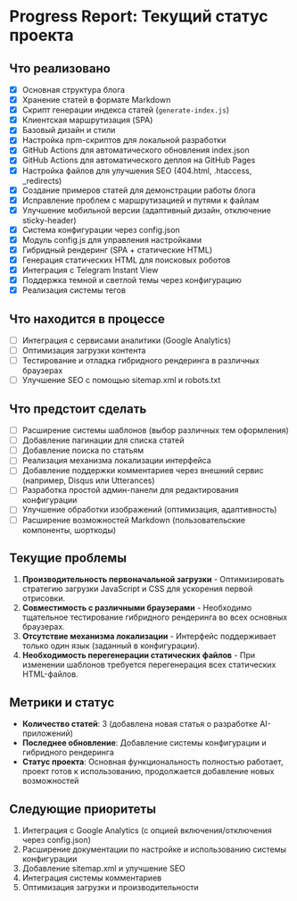 # Progress Report: Текущий статус проекта

## Что реализовано
- [x] Основная структура блога
- [x] Хранение статей в формате Markdown
- [x] Скрипт генерации индекса статей (`generate-index.js`)
- [x] Клиентская маршрутизация (SPA)
- [x] Базовый дизайн и стили
- [x] Настройка npm-скриптов для локальной разработки
- [x] GitHub Actions для автоматического обновления index.json
- [x] GitHub Actions для автоматического деплоя на GitHub Pages
- [x] Настройка файлов для улучшения SEO (404.html, .htaccess, _redirects)
- [x] Создание примеров статей для демонстрации работы блога
- [x] Исправление проблем с маршрутизацией и путями к файлам
- [x] Улучшение мобильной версии (адаптивный дизайн, отключение sticky-header)
- [x] Система конфигурации через config.json
- [x] Модуль config.js для управления настройками
- [x] Гибридный рендеринг (SPA + статические HTML)
- [x] Генерация статических HTML для поисковых роботов
- [x] Интеграция с Telegram Instant View
- [x] Поддержка темной и светлой темы через конфигурацию
- [x] Реализация системы тегов

## Что находится в процессе
- [ ] Интеграция с сервисами аналитики (Google Analytics)
- [ ] Оптимизация загрузки контента
- [ ] Тестирование и отладка гибридного рендеринга в различных браузерах
- [ ] Улучшение SEO с помощью sitemap.xml и robots.txt

## Что предстоит сделать
- [ ] Расширение системы шаблонов (выбор различных тем оформления)
- [ ] Добавление пагинации для списка статей
- [ ] Добавление поиска по статьям
- [ ] Реализация механизма локализации интерфейса
- [ ] Добавление поддержки комментариев через внешний сервис (например, Disqus или Utterances)
- [ ] Разработка простой админ-панели для редактирования конфигурации
- [ ] Улучшение обработки изображений (оптимизация, адаптивность)
- [ ] Расширение возможностей Markdown (пользовательские компоненты, шорткоды)

## Текущие проблемы
1. **Производительность первоначальной загрузки** - Оптимизировать стратегию загрузки JavaScript и CSS для ускорения первой отрисовки.
2. **Совместимость с различными браузерами** - Необходимо тщательное тестирование гибридного рендеринга во всех основных браузерах.
3. **Отсутствие механизма локализации** - Интерфейс поддерживает только один язык (заданный в конфигурации).
4. **Необходимость перегенерации статических файлов** - При изменении шаблонов требуется перегенерация всех статических HTML-файлов.

## Метрики и статус
- **Количество статей**: 3 (добавлена новая статья о разработке AI-приложений)
- **Последнее обновление**: Добавление системы конфигурации и гибридного рендеринга
- **Статус проекта**: Основная функциональность полностью работает, проект готов к использованию, продолжается добавление новых возможностей

## Следующие приоритеты
1. Интеграция с Google Analytics (с опцией включения/отключения через config.json)
2. Расширение документации по настройке и использованию системы конфигурации
3. Добавление sitemap.xml и улучшение SEO
4. Интеграция системы комментариев
5. Оптимизация загрузки и производительности 